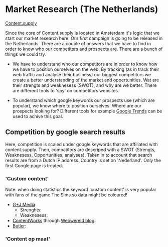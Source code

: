 # Market Research (The Netherlands)

[Content.supply](http://content.supply/nl)

Since the core of Content.supply is located in Amsterdam it's logic that we start our market research here. Our first campaign is going to be released in the Netherlands. There are a couple of answers that we have to find in order to know who our competitors and prospects are. There are a bunch of things we could try.  

* We have to understand who our competitors are in order to know how we have to position ourselves on the web. By tracking (as in track their web traffic and analyse their business) our biggest competitors we create a better understanding of the market and oppertunities. Wat are their strengts and weaknesess (SWOT), and why are we better. There are different tools to 'spy' on competitors websites.

* To understand which google keywords our prospects use (which are popular), we know where to position ourselves. Where are our prospects looking for? Different tools for example [Google Trends](https://www.google.nl/trends/) can be used to achive this goal.   

## Competition by google search results

Here, competition is scaled under google keywords that are affiliated with content.supply. Then, compatitors are descriped with a SWOT (Strengts, Weaknesess, Opportunities, analyses). Taken in to account that search results are from a Dutch IP address. Country is set on 'Nederland'. Only the first Google page is treated. 

### 'Custom content'
Note: when doing statistics the keyword 'custom content' is very popular with fans of the game The Sims so data might be coloured!

* [G+J Media](http://www.genj.nl/custom-content):
	* Strenghts:
	* Weaknesess:
* [ContentWorks](http://contentworks.nl/) through [Webwereld blog](http://webwereld.nl/blog/81902-redactieblog-onafhankelijkheid-en-custom-content):
* [Butler](http://butler-cms.com/snappons/custom-content):

### 'Content op maat'

